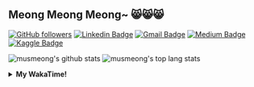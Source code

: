 ## Meong Meong Meong~ 😸😸😸

[![GitHub followers](https://img.shields.io/github/followers/musmeong?label=Follow&style=social)](https://github.com/musmeong/?tab=follow) [![Linkedin Badge](https://img.shields.io/badge/-Muhamad%20Mustain-blue?style=flat-square&logo=Linkedin&logoColor=white&link=https://www.linkedin.com/in/muhamad-mustain/)](https://www.linkedin.com/in/muhamad-mustain/) [![Gmail Badge](https://img.shields.io/badge/-muhmd.mustain@gmail.com-c14438?style=flat-square&logo=Gmail&logoColor=white&link=mailto:muhmd.mustain@gmail.com)](mailto:muhmd.mustain@gmail.com) [![Medium Badge](https://img.shields.io/badge/musmeong-12100E?style=flat-square&logo=medium&logoColor=white&link=https://www.medium.com/musmeong)](https://www.medium.com/musmeong) [![Kaggle Badge](https://img.shields.io/badge/-musmeong-20BEFF?style=flat-square&logo=Kaggle&logoColor=white&link=https://www.kaggle.com/musmeong)](https://www.kaggle.com/musmeong)

![musmeong's github stats](https://github-readme-stats.vercel.app/api?username=musmeong&show_icons=true&theme=tokyonight) 
![musmeong's top lang stats](https://github-readme-stats.vercel.app/api/top-langs/?username=musmeong&show_icons=true&theme=tokyonight&layout=compact&langs_count=10)

<details>
  <summary><b>My WakaTime!</b></summary>
  <br>
  
  <!--START_SECTION:waka-->
![Code Time](http://img.shields.io/badge/Code%20Time-68%20hrs%2039%20mins-blue)

![Lines of code](https://img.shields.io/badge/From%20Hello%20World%20I%27ve%20Written-102.6%20thousand%20lines%20of%20code-blue)

**I'm an Early 🐤** 

```text
🌞 Morning                24 commits          █░░░░░░░░░░░░░░░░░░░░░░░░   02.08 % 
🌆 Daytime                1055 commits        ███████████████████████░░   91.34 % 
🌃 Evening                53 commits          █░░░░░░░░░░░░░░░░░░░░░░░░   04.59 % 
🌙 Night                  23 commits          ░░░░░░░░░░░░░░░░░░░░░░░░░   01.99 % 
```
📅 **I'm Most Productive on Thursday** 

```text
Monday                   164 commits         ████░░░░░░░░░░░░░░░░░░░░░   14.20 % 
Tuesday                  144 commits         ███░░░░░░░░░░░░░░░░░░░░░░   12.47 % 
Wednesday                153 commits         ███░░░░░░░░░░░░░░░░░░░░░░   13.25 % 
Thursday                 190 commits         ████░░░░░░░░░░░░░░░░░░░░░   16.45 % 
Friday                   169 commits         ████░░░░░░░░░░░░░░░░░░░░░   14.63 % 
Saturday                 175 commits         ████░░░░░░░░░░░░░░░░░░░░░   15.15 % 
Sunday                   160 commits         ███░░░░░░░░░░░░░░░░░░░░░░   13.85 % 
```


📊 **This Week I Spent My Time On** 

```text
🕑︎ Time Zone: Asia/Jakarta

💬 Programming Languages: 
No Activity Tracked This Week

🔥 Editors: 
No Activity Tracked This Week

💻 Operating System: 
No Activity Tracked This Week
```

**I Mostly Code in Jupyter Notebook** 

```text
Jupyter Notebook         8 repos             ██████████████░░░░░░░░░░░   57.14 % 
Python                   3 repos             █████░░░░░░░░░░░░░░░░░░░░   21.43 % 
HTML                     1 repo              ██░░░░░░░░░░░░░░░░░░░░░░░   07.14 % 
Kotlin                   1 repo              ██░░░░░░░░░░░░░░░░░░░░░░░   07.14 % 
JavaScript               1 repo              ██░░░░░░░░░░░░░░░░░░░░░░░   07.14 % 
```




 Last Updated on 23/02/2024 05:09:36 UTC
<!--END_SECTION:waka-->
</details>

